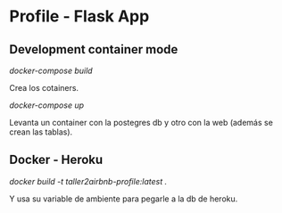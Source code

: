 # Profile - Flask App

## Development container mode

*docker-compose build*

Crea los cotainers.

*docker-compose up*

Levanta un container con la postegres db y otro con la web (además se crean las tablas). 

## Docker - Heroku

*docker build -t taller2airbnb-profile:latest .*

Y usa su variable de ambiente para pegarle a la db de heroku.

